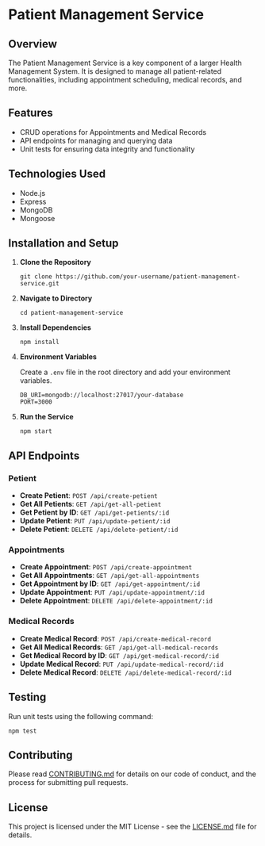 
# Patient Management Service

## Overview
The Patient Management Service is a key component of a larger Health Management System. It is designed to manage all patient-related functionalities, including appointment scheduling, medical records, and more.

## Features
- CRUD operations for Appointments and Medical Records
- API endpoints for managing and querying data
- Unit tests for ensuring data integrity and functionality

## Technologies Used
- Node.js
- Express
- MongoDB
- Mongoose

## Installation and Setup

1. **Clone the Repository**

   ```
   git clone https://github.com/your-username/patient-management-service.git
   ```

2. **Navigate to Directory**

   ```
   cd patient-management-service
   ```

3. **Install Dependencies**

   ```
   npm install
   ```

4. **Environment Variables**

   Create a `.env` file in the root directory and add your environment variables.
   ```
   DB_URI=mongodb://localhost:27017/your-database
   PORT=3000
   ```

5. **Run the Service**

   ```
   npm start
   ```

## API Endpoints
### Petient

- **Create Petient**: `POST /api/create-petient`
- **Get All Petients**: `GET /api/get-all-petient`
- **Get Petient by ID**: `GET /api/get-petients/:id`
- **Update Petient**: `PUT /api/update-petient/:id`
- **Delete Petient**: `DELETE /api/delete-petient/:id`
### Appointments

- **Create Appointment**: `POST /api/create-appointment`
- **Get All Appointments**: `GET /api/get-all-appointments`
- **Get Appointment by ID**: `GET /api/get-appointment/:id`
- **Update Appointment**: `PUT /api/update-appointment/:id`
- **Delete Appointment**: `DELETE /api/delete-appointment/:id`

### Medical Records

- **Create Medical Record**: `POST /api/create-medical-record`
- **Get All Medical Records**: `GET /api/get-all-medical-records`
- **Get Medical Record by ID**: `GET /api/get-medical-record/:id`
- **Update Medical Record**: `PUT /api/update-medical-record/:id`
- **Delete Medical Record**: `DELETE /api/delete-medical-record/:id`

## Testing

Run unit tests using the following command:

```
npm test
```

## Contributing

Please read [CONTRIBUTING.md](CONTRIBUTING.md) for details on our code of conduct, and the process for submitting pull requests.

## License

This project is licensed under the MIT License - see the [LICENSE.md](LICENSE.md) file for details.
